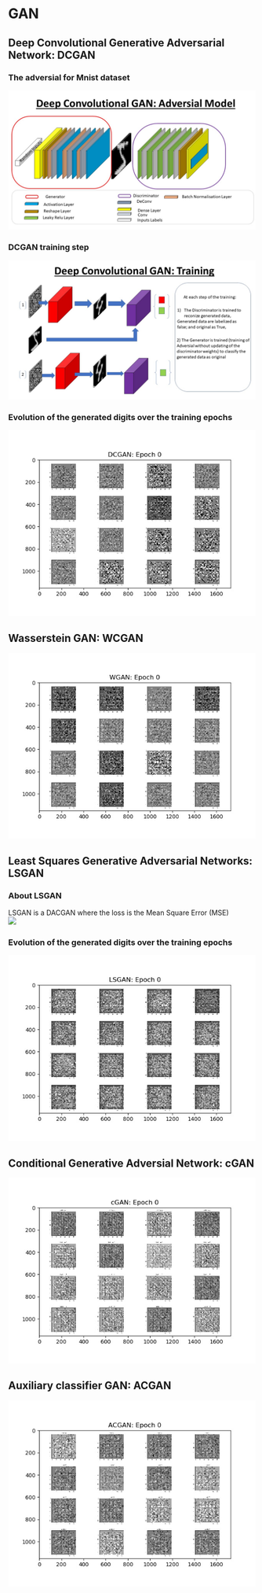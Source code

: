 # GAN


## Deep Convolutional Generative Adversarial Network: DCGAN

### The adversial for Mnist dataset
![alt text](https://github.com/nakmuayFarang/Testing-on-minst-MNIST/blob/master/img/GAN/dcgan.jpg)

### DCGAN training step
![alt text](https://github.com/nakmuayFarang/Testing-on-minst-MNIST/blob/master/img/GAN/dcgan2.jpg)

### Evolution of the generated digits over the training epochs 
![alt text](https://github.com/nakmuayFarang/Testing-on-minst-MNIST/blob/master/img/GAN/dcgan.gif)

## Wasserstein GAN: WCGAN

![alt text](https://github.com/nakmuayFarang/Testing-on-minst-MNIST/blob/master/img/GAN/wgan.gif)
## Least Squares Generative Adversarial Networks: LSGAN

### About LSGAN
LSGAN is a DACGAN where the loss is the Mean Square Error (MSE) <br>
<img src='https://render.githubusercontent.com/render/math?math=$ \displaystyle \sum_{i \in \mathcal{I} } ( x_{i} - \hat{x}_{i} )^{2}$'>


### Evolution of the generated digits over the training epochs 
![alt text](https://github.com/nakmuayFarang/Testing-on-minst-MNIST/blob/master/img/GAN/lsgan.gif)
## Conditional Generative Adversial Network: cGAN


![alt text](https://github.com/nakmuayFarang/Testing-on-minst-MNIST/blob/master/img/GAN/cgan.gif)


## Auxiliary classifier GAN: ACGAN
![alt text](https://github.com/nakmuayFarang/Testing-on-minst-MNIST/blob/master/img/GAN/ACGAN.gif)
